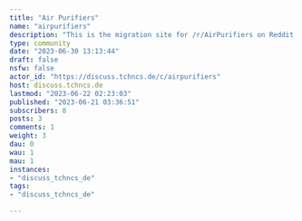 ```yaml
---
title: "Air Purifiers" 
name: "airpurifiers"
description: "This is the migration site for /r/AirPurifiers on Reddit.No spam or promotional marketing."
type: community
date: "2023-06-30 13:13:44"
draft: false
nsfw: false
actor_id: "https://discuss.tchncs.de/c/airpurifiers"
host: discuss.tchncs.de
lastmod: "2023-06-22 02:23:03"
published: "2023-06-21 03:36:51"
subscribers: 8
posts: 3
comments: 1
weight: 3
dau: 0
wau: 1
mau: 1
instances:
- "discuss_tchncs_de"
tags: 
- "discuss_tchncs_de"

---
```

